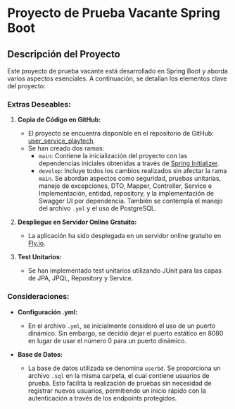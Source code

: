 # Proyecto de Prueba Vacante Spring Boot

## Descripción del Proyecto

Este proyecto de prueba vacante está desarrollado en Spring Boot y aborda varios aspectos esenciales. A continuación, se detallan los elementos clave del proyecto:

### Extras Deseables:

1. **Copia de Código en GitHub:**
   - El proyecto se encuentra disponible en el repositorio de GitHub: [user_service_playtech](https://github.com/Metaphys1999/user_service_playtech).
   - Se han creado dos ramas:
     - `main`: Contiene la inicialización del proyecto con las dependencias iniciales obtenidas a través de [Spring Initializer](https://start.spring.io/).
     - `develop`: Incluye todos los cambios realizados sin afectar la rama `main`. Se abordan aspectos como seguridad, pruebas unitarias, manejo de excepciones, DTO, Mapper, Controller, Service e Implementación, entidad, repository, y la implementación de Swagger UI por dependencia. También se contempla el manejo del archivo `.yml` y el uso de PostgreSQL.

2. **Despliegue en Servidor Online Gratuito:**
   - La aplicación ha sido desplegada en un servidor online gratuito en [Fly.io](https://fly.io/).

3. **Test Unitarios:**
   - Se han implementado test unitarios utilizando JUnit para las capas de JPA, JPQL, Repository y Service.

### Consideraciones:

- **Configuración .yml:**
  - En el archivo `.yml`, se inicialmente consideró el uso de un puerto dinámico. Sin embargo, se decidió dejar el puerto estático en 8080 en lugar de usar el número 0 para un puerto dinámico.

- **Base de Datos:**
  - La base de datos utilizada se denomina `userbd`. Se proporciona un archivo `.sql` en la misma carpeta, el cual contiene usuarios de prueba. Esto facilita la realización de pruebas sin necesidad de registrar nuevos usuarios, permitiendo un inicio rápido con la autenticación a través de los endpoints protegidos.
